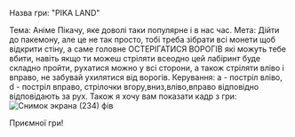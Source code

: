 Назва гри: "PIKA LAND" 

Тема: Аніме Пікачу, яке доволі таки популярне і в нас час.
Мета: Дійти до пакемону, але це не так просто, тобі треба зібрати всі монети щоб відкрити стіну, а саме головне ОСТЕРІГАТИСЯ ВОРОГІВ які можуть тебе вбити, навіть якщо ти можеш стріляти всеодно цей лабіринт буде складно пройти, рухатися можно у всі сторони, а також стріляти вліво і вправо, не забувай ухилятися від ворогів. 
Керування: a - постріл вліво, d - постріл вправо, стрілочки вгору,вниз,вліво,вправо відповідно відповідають за рух.
Також я хочу вам показати кадр з гри:
![Снимок экрана (234)](https://github.com/VNikita1337/labirint/assets/143878713/96addcc4-a9bf-46e0-af4a-9669208b9503) фів

Приємної гри!
